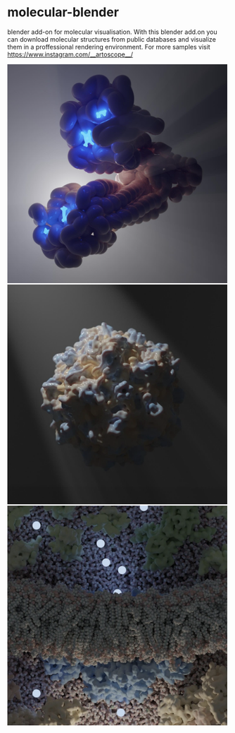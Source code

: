 # molecular-blender
blender add-on for molecular visualisation. With this blender add.on you can download molecular structures from public databases and visualize them in a proffessional rendering environment. For more samples visit https://www.instagram.com/__artoscope__/

<img src="https://github.com/RollerVincent/molecular-blender/blob/master/demo/fumerase.png?raw=true" alt="demo1" style="width:500px;"/>
<img src="https://github.com/RollerVincent/molecular-blender/blob/master/demo/nova_virus.png?raw=true" alt="demo1" style="width:500px;"/>
<img src="https://github.com/RollerVincent/molecular-blender/blob/master/demo/potassium_channel.png?raw=true" alt="demo1" style="width:500px;"/>
